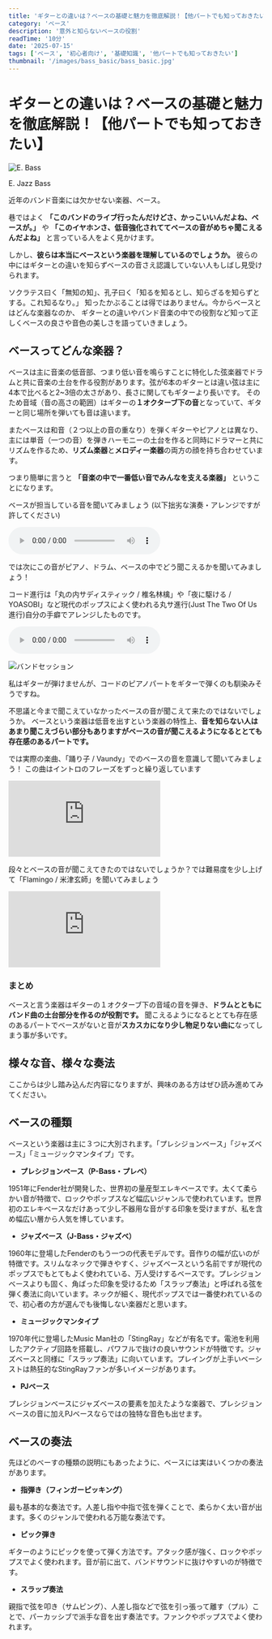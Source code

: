 ```yaml
---
title: 'ギターとの違いは？ベースの基礎と魅力を徹底解説！【他パートでも知っておきたい】'
category: 'ベース'
description: '意外と知らないベースの役割'
readTime: '10分'
date: '2025-07-15'
tags: ['ベース', '初心者向け', '基礎知識', '他パートでも知っておきたい']
thumbnail: '/images/bass_basic/bass_basic.jpg'
---
```


# ギターとの違いは？ベースの基礎と魅力を徹底解説！【他パートでも知っておきたい】

![E. Bass](/images/bass_basic/bass_basic.jpg)
<div className='sidenote'>E. Jazz Bass</div>

近年のバンド音楽には欠かせない楽器、ベース。

巷ではよく **「このバンドのライブ行ったんだけどさ、かっこいいんだよね、ベースが。」** や
**「このイヤホンさ、低音強化されててベースの音がめちゃ聞こえるんだよね」** と言っている人をよく見かけます。

しかし、**彼らは本当にベースという楽器を理解しているのでしょうか。** 彼らの中にはギターとの違いを知らずベースの音さえ認識していない人もしばし見受けられます。

ソクラテス曰く「無知の知」、孔子曰く「知るを知るとし、知らざるを知らずとする。これ知るなり。」
知ったかぶることは得ではありません。今からベースとはどんな楽器なのか、
ギターとの違いやバンド音楽の中での役割など知って正しくベースの良さや音色の美しさを語っていきましょう。

## ベースってどんな楽器？
ベースは主に音楽の低音部、つまり低い音を鳴らすことに特化した弦楽器でドラムと共に音楽の土台を作る役割があります。弦が6本のギターとは違い弦は主に4本で比べると2~3倍の太さがあり、長さに関してもギターより長いです。
そのため音域（音の高さの範囲）はギターの**１オクターブ下の音**となっていて、ギターと同じ場所を弾いても音は違います。

またベースは和音（２つ以上の音の重なり）を弾くギターやピアノとは異なり、主には単音（一つの音）を弾きハーモニーの土台を作ると同時にドラマーと共にリズムを作るため、**リズム楽器**と**メロディー楽器**の両方の顔を持ち合わせています。

つまり簡単に言うと **「音楽の中で一番低い音でみんなを支える楽器」** ということになります。

ベースが担当している音を聞いてみましょう (以下拙劣な演奏・アレンジですが許してください)

<audio controls controlslist="nodownload" preload="metadata">
    <source src='/audio/bass_basic/BasicRoot.mp3'>
    お使いのブラウザはこの音声の再生に対応していません
</audio>

では次にこの音がピアノ、ドラム、ベースの中でどう聞こえるかを聞いてみましょう！

コード進行は「丸の内サディスティック / 椎名林檎」や「夜に駆ける / YOASOBI」など現代のポップスによく使われる丸サ進行(Just The Two Of Us進行)自分の手癖でアレンジしたものです。

<audio controls controlslist="nodownload" preload="metadata">
    <source src='/audio/bass_basic/MixedBasicRoot.mp3'>
    お使いのブラウザはこの音声の再生に対応していません
</audio>


![バンドセッション](/images/bass_basic/band_session.jpg)
<div className='sidenote'>私はギターが弾けませんが、コードのピアノパートをギターで弾くのも馴染みそうですね。</div>

不思議と今まで聞こえていなかったベースの音が聞こえて来たのではないでしょうか。
ベースという楽器は低音を出すという楽器の特性上、**音を知らない人はあまり聞こえづらい部分もありますがベースの音が聞こえるようになるととても存在感のあるパートです。**

では実際の楽曲、「踊り子 / Vaundy」でのベースの音を意識して聞いてみましょう！
この曲はイントロのフレーズをずっと繰り返しています

<div className="relative w-full aspect-video max-w-3xl mx-auto">
  <iframe
    className="absolute top-0 left-0 w-full h-full"
    src="https://www.youtube.com/embed/7HgJIAUtICU"
    title="【第75回NHK紅白歌合戦 歌唱曲】踊り子 / Vaundy：MUSIC VIDEO"
    frameBorder="0"
    allow="accelerometer; autoplay; clipboard-write; encrypted-media; gyroscope; picture-in-picture; web-share"
    referrerPolicy="strict-origin-when-cross-origin"
    allowFullScreen
  ></iframe>
</div>

段々とベースの音が聞こえてきたのではないでしょうか？では難易度を少し上げて「Flamingo / 米津玄師」を聞いてみましょう

<div className="relative w-full aspect-video max-w-3xl mx-auto">
  <iframe
    className="absolute top-0 left-0 w-full h-full"
    src="https://www.youtube.com/embed/Uh6dkL1M9DM?list=RDUh6dkL1M9DM"
    title="米津玄師  - Flamingo / Kenshi Yonezu"
    frameBorder="0"
    allow="accelerometer; autoplay; clipboard-write; encrypted-media; gyroscope; picture-in-picture; web-share"
    referrerPolicy="strict-origin-when-cross-origin"
    allowFullScreen
  ></iframe>
</div>

### まとめ
ベースと言う楽器はギターの１オクターブ下の音域の音を弾き、**ドラムとともにバンド曲の土台部分を作るのが役割です。**
聞こえるようになるととても存在感のあるパートでベースがないと音が**スカスカになり少し物足りない曲に**なってしまう事が多いです。

## 様々な音、様々な奏法

ここからは少し踏み込んだ内容になりますが、興味のある方はぜひ読み進めてみてください。

## ベースの種類
ベースという楽器は主に３つに大別されます。「プレシジョンベース」「ジャズベース」「ミュージックマンタイプ」です。

- **プレシジョンベース（P-Bass・プレベ）**

1951年にFender社が開発した、世界初の量産型エレキベースです。太くて柔らかい音が特徴で、ロックやポップスなど幅広いジャンルで使われています。世界初のエレキベースなだけあって少し不器用な音がする印象を受けますが、私を含め幅広い層から人気を博しています。

- **ジャズベース（J-Bass・ジャズベ）**

1960年に登場したFenderのもう一つの代表モデルです。音作りの幅が広いのが特徴です。スリムなネックで弾きやすく、ジャズベースという名前ですが現代のポップスでもとてもよく使われている、万人受けするベースです。プレシジョンベースよりも固く、角ばった印象を受けるため「スラップ奏法」と呼ばれる弦を弾く奏法に向いています。ネックが細く、現代ポップスでは一番使われているので、初心者の方が選んでも後悔しない楽器だと思います。

- **ミュージックマンタイプ**

1970年代に登場したMusic Man社の「StingRay」などが有名です。電池を利用したアクティブ回路を搭載し、パワフルで抜けの良いサウンドが特徴です。ジャズベースと同様に「スラップ奏法」に向いています。プレイングが上手いベーシストは熱狂的なStingRayファンが多いイメージがあります。

-  **PJベース**

プレシジョンベースにジャズベースの要素を加えたような楽器で、プレシジョンベースの音に加えPJベースならではの独特な音色も出せます。

## ベースの奏法
先ほどのべーすの種類の説明にもあったように、ベースには実はいくつかの奏法があります。

- **指弾き（フィンガーピッキング）**

最も基本的な奏法です。人差し指や中指で弦を弾くことで、柔らかく太い音が出ます。多くのジャンルで使われる万能な奏法です。

- **ピック弾き**

ギターのようにピックを使って弾く方法です。アタック感が強く、ロックやポップスでよく使われます。音が前に出て、バンドサウンドに抜けやすいのが特徴です。

- **スラップ奏法**

親指で弦を叩き（サムピング）、人差し指などで弦を引っ張って離す（プル）ことで、パーカッシブで派手な音を出す奏法です。ファンクやポップスでよく使われます。